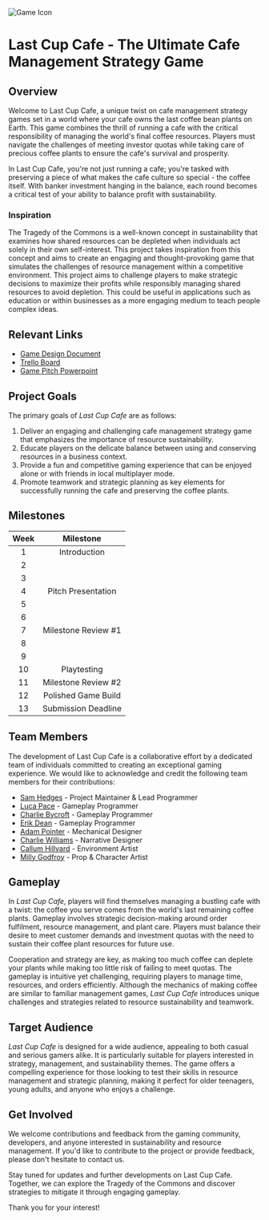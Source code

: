 ![Game Icon](https://media.discordapp.net/attachments/1196754956804440074/1203400408861777990/file-KCJUsGViSCHnY7P5qBR2WF9B.png?ex=65d0f4f7&is=65be7ff7&hm=fb1a1e18f23496f84b06be005b973c0917576be731f2d5384e35c928bbc17367&=&format=webp&quality=lossless&width=736&height=736)

# Last Cup Cafe - The Ultimate Cafe Management Strategy Game

## Overview

Welcome to Last Cup Cafe, a unique twist on cafe management strategy games set in a world where your cafe owns the last coffee bean plants on Earth. This game combines the thrill of running a cafe with the critical responsibility of managing the world's final coffee resources. Players must navigate the challenges of meeting investor quotas while taking care of precious coffee plants to ensure the cafe's survival and prosperity.

In Last Cup Cafe, you're not just running a cafe; you're tasked with preserving a piece of what makes the cafe culture so special - the coffee itself. With banker investment hanging in the balance, each round becomes a critical test of your ability to balance profit with sustainability.

### Inspiration

The Tragedy of the Commons is a well-known concept in sustainability that examines how shared resources can be depleted when individuals act solely in their own self-interest. This project takes inspiration from this concept and aims to create an engaging and thought-provoking game that simulates the challenges of resource management within a competitive environment. This project aims to challenge players to make strategic decisions to maximize their profits while responsibly managing shared resources to avoid depletion. This could be useful in applications such as education or within businesses as a more engaging medium to teach people complex ideas.

## Relevant Links
- [Game Design Document](https://myaru-my.sharepoint.com/:w:/g/personal/ap1546_student_aru_ac_uk/EUdAqcx9_-dJjIKpyN7D0QkB8zrqu3Hxe1gixK5HoQ4fnQ?e=NDMBq3)
- [Trello Board](https://trello.com/b/lCUDzgYS/rtsproject)
- [Game Pitch Powerpoint](https://myaru-my.sharepoint.com/:p:/g/personal/ap1546_student_aru_ac_uk/EZwT5r4kdhJKvT6xblZi0xsBfTvyUS4c_V-Lq7tc-xPnHQ?e=NZVlxT)

## Project Goals
The primary goals of *Last Cup Cafe* are as follows:
1. Deliver an engaging and challenging cafe management strategy game that emphasizes the importance of resource sustainability.
2. Educate players on the delicate balance between using and conserving resources in a business context.
3. Provide a fun and competitive gaming experience that can be enjoyed alone or with friends in local multiplayer mode.
4. Promote teamwork and strategic planning as key elements for successfully running the cafe and preserving the coffee plants.

## Milestones
| Week |      Milestone      |
| :--: |      :-------:      |
| 1    |    Introduction     |
| 2    |                     |
| 3    |                     |
| 4    | Pitch Presentation  |
| 5    |                     |
| 6    |                     |
| 7    | Milestone Review #1 |
| 8    |                     |
| 9    |                     |
| 10   |     Playtesting     |
| 11   | Milestone Review #2 |
| 12   | Polished Game Build |
| 13   | Submission Deadline |

## Team Members
The development of Last Cup Cafe is a collaborative effort by a dedicated team of individuals committed to creating an exceptional gaming experience. We would like to acknowledge and credit the following team members for their contributions:
- [Sam Hedges](https://sam-hedges.github.io/) - Project Maintainer & Lead Programmer
- [Luca Pace](https://github.com/Misdur) - Gameplay Programmer
- [Charlie Bycroft](https://github.com/soutpark02) - Gameplay Programmer
- [Erik Dean](https://github.com/PTVoltz) - Gameplay Programmer
- [Adam Pointer](https://github.com/AdamP0inter) - Mechanical Designer
- [Charlie Williams](https://github.com/Chadanater) - Narrative Designer
- [Callum Hillyard](https://github.com/akyo50) - Environment Artist
- [Milly Godfroy](https://github.com/MillyGodfroy) - Prop & Character Artist

## Gameplay

In *Last Cup Cafe*, players will find themselves managing a bustling cafe with a twist: the coffee you serve comes from the world's last remaining coffee plants. Gameplay involves strategic decision-making around order fulfilment, resource management, and plant care. Players must balance their desire to meet customer demands and investment quotas with the need to sustain their coffee plant resources for future use.

Cooperation and strategy are key, as making too much coffee can deplete your plants while making too little risk of failing to meet quotas. The gameplay is intuitive yet challenging, requiring players to manage time, resources, and orders efficiently. Although the mechanics of making coffee are similar to familiar management games, *Last Cup Cafe* introduces unique challenges and strategies related to resource sustainability and teamwork.

## Target Audience

*Last Cup Cafe* is designed for a wide audience, appealing to both casual and serious gamers alike. It is particularly suitable for players interested in strategy, management, and sustainability themes. The game offers a compelling experience for those looking to test their skills in resource management and strategic planning, making it perfect for older teenagers, young adults, and anyone who enjoys a challenge.

## Get Involved
We welcome contributions and feedback from the gaming community, developers, and anyone interested in sustainability and resource management. If you'd like to contribute to the project or provide feedback, please don't hesitate to contact us.

Stay tuned for updates and further developments on Last Cup Cafe. Together, we can explore the Tragedy of the Commons and discover strategies to mitigate it through engaging gameplay.

Thank you for your interest!
